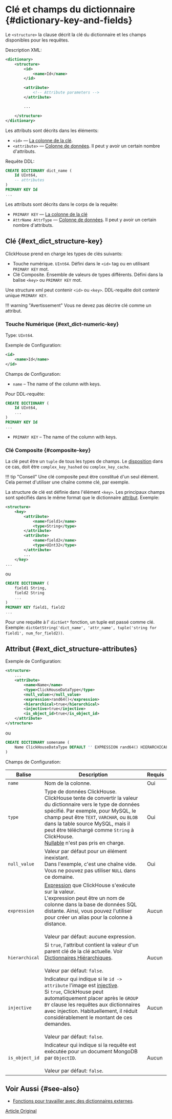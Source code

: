 # Clé et champs du dictionnaire {#dictionary-key-and-fields}

Le `<structure>` la clause décrit la clé du dictionnaire et les champs disponibles pour les requêtes.

Description XML:

``` xml
<dictionary>
    <structure>
        <id>
            <name>Id</name>
        </id>

        <attribute>
            <!-- Attribute parameters -->
        </attribute>

        ...

    </structure>
</dictionary>
```

Les attributs sont décrits dans les éléments:

-   `<id>` — [La colonne de la clé](external_dicts_dict_structure.md#ext_dict_structure-key).
-   `<attribute>` — [Colonne de données](external_dicts_dict_structure.md#ext_dict_structure-attributes). Il peut y avoir un certain nombre d'attributs.

Requête DDL:

``` sql
CREATE DICTIONARY dict_name (
    Id UInt64,
    -- attributes
)
PRIMARY KEY Id
...
```

Les attributs sont décrits dans le corps de la requête:

-   `PRIMARY KEY` — [La colonne de la clé](external_dicts_dict_structure.md#ext_dict_structure-key)
-   `AttrName AttrType` — [Colonne de données](external_dicts_dict_structure.md#ext_dict_structure-attributes). Il peut y avoir un certain nombre d'attributs.

## Clé {#ext_dict_structure-key}

ClickHouse prend en charge les types de clés suivants:

-   Touche numérique. `UInt64`. Défini dans le `<id>` tag ou en utilisant `PRIMARY KEY` mot.
-   Clé Composite. Ensemble de valeurs de types différents. Défini dans la balise `<key>` ou `PRIMARY KEY` mot.

Une structure xml peut contenir `<id>` ou `<key>`. DDL-requête doit contenir unique `PRIMARY KEY`.

!!! warning "Avertissement"
    Vous ne devez pas décrire clé comme un attribut.

### Touche Numérique {#ext_dict-numeric-key}

Type: `UInt64`.

Exemple de Configuration:

``` xml
<id>
    <name>Id</name>
</id>
```

Champs de Configuration:

-   `name` – The name of the column with keys.

Pour DDL-requête:

``` sql
CREATE DICTIONARY (
    Id UInt64,
    ...
)
PRIMARY KEY Id
...
```

-   `PRIMARY KEY` – The name of the column with keys.

### Clé Composite {#composite-key}

La clé peut être un `tuple` de tous les types de champs. Le [disposition](external_dicts_dict_layout.md) dans ce cas, doit être `complex_key_hashed` ou `complex_key_cache`.

!!! tip "Conseil"
    Une clé composite peut être constitué d'un seul élément. Cela permet d'utiliser une chaîne comme clé, par exemple.

La structure de clé est définie dans l'élément `<key>`. Les principaux champs sont spécifiés dans le même format que le dictionnaire [attribut](external_dicts_dict_structure.md). Exemple:

``` xml
<structure>
    <key>
        <attribute>
            <name>field1</name>
            <type>String</type>
        </attribute>
        <attribute>
            <name>field2</name>
            <type>UInt32</type>
        </attribute>
        ...
    </key>
...
```

ou

``` sql
CREATE DICTIONARY (
    field1 String,
    field2 String
    ...
)
PRIMARY KEY field1, field2
...
```

Pour une requête à l' `dictGet*` fonction, un tuple est passé comme clé. Exemple: `dictGetString('dict_name', 'attr_name', tuple('string for field1', num_for_field2))`.

## Attribut {#ext_dict_structure-attributes}

Exemple de Configuration:

``` xml
<structure>
    ...
    <attribute>
        <name>Name</name>
        <type>ClickHouseDataType</type>
        <null_value></null_value>
        <expression>rand64()</expression>
        <hierarchical>true</hierarchical>
        <injective>true</injective>
        <is_object_id>true</is_object_id>
    </attribute>
</structure>
```

ou

``` sql
CREATE DICTIONARY somename (
    Name ClickHouseDataType DEFAULT '' EXPRESSION rand64() HIERARCHICAL INJECTIVE IS_OBJECT_ID
)
```

Champs de Configuration:

| Balise                                               | Description                                                                                                                                                                                                                                                                                                                                                           | Requis |
|------------------------------------------------------|-----------------------------------------------------------------------------------------------------------------------------------------------------------------------------------------------------------------------------------------------------------------------------------------------------------------------------------------------------------------------|--------|
| `name`                                               | Nom de la colonne.                                                                                                                                                                                                                                                                                                                                                    | Oui    |
| `type`                                               | Type de données ClickHouse.<br/>ClickHouse tente de convertir la valeur du dictionnaire vers le type de données spécifié. Par exemple, pour MySQL, le champ peut être `TEXT`, `VARCHAR`, ou `BLOB` dans la table source MySQL, mais il peut être téléchargé comme `String` à ClickHouse.<br/>[Nullable](../../data_types/nullable.md) n'est pas pris en charge.       | Oui    |
| `null_value`                                         | Valeur par défaut pour un élément inexistant.<br/>Dans l'exemple, c'est une chaîne vide. Vous ne pouvez pas utiliser `NULL` dans ce domaine.                                                                                                                                                                                                                          | Oui    |
| `expression`                                         | [Expression](../syntax.md#syntax-expressions) que ClickHouse s'exécute sur la valeur.<br/>L'expression peut être un nom de colonne dans la base de données SQL distante. Ainsi, vous pouvez l'utiliser pour créer un alias pour la colonne à distance.<br/><br/>Valeur par défaut: aucune expression.                                                                 | Aucun  |
| <a name="hierarchical-dict-attr"></a> `hierarchical` | Si `true`, l'attribut contient la valeur d'un parent clé de la clé actuelle. Voir [Dictionnaires Hiérarchiques](external_dicts_dict_hierarchical.md).<br/><br/>Valeur par défaut: `false`.                                                                                                                                                                            | Aucun  |
| `injective`                                          | Indicateur qui indique si le `id -> attribute` l'image est [injective](https://en.wikipedia.org/wiki/Injective_function).<br/>Si `true`, ClickHouse peut automatiquement placer après le `GROUP BY` clause les requêtes aux dictionnaires avec injection. Habituellement, il réduit considérablement le montant de ces demandes.<br/><br/>Valeur par défaut: `false`. | Aucun  |
| `is_object_id`                                       | Indicateur qui indique si la requête est exécutée pour un document MongoDB par `ObjectID`.<br/><br/>Valeur par défaut: `false`.                                                                                                                                                                                                                                       | Aucun  |

## Voir Aussi {#see-also}

-   [Fonctions pour travailler avec des dictionnaires externes](../functions/ext_dict_functions.md).

[Article Original](https://clickhouse.tech/docs/en/query_language/dicts/external_dicts_dict_structure/) <!--hide-->
